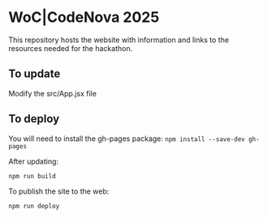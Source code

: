 # WoC|CodeNova 2025

This repository hosts the website with information and links to the resources needed for the hackathon.

## To update

Modify the src/App.jsx file

## To deploy

You will need to install the gh-pages package: `npm install --save-dev gh-pages`

After updating:

```
npm run build
```

To publish the site to the web:

```
npm run deploy
```